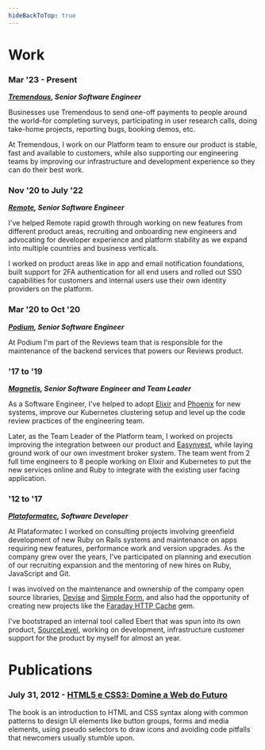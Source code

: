 ```yaml
---
hideBackToTop: true
---
```

# Work

### Mar '23 - Present
***[Tremendous](https://tremendous.com), Senior Software Engineer***

Businesses use Tremendous to send one-off payments to people around the world–for completing surveys, participating in user research calls, doing take-home projects, reporting bugs, booking demos, etc.

At Tremendous, I work on our Platform team to ensure our product is stable, fast and available to customers,
while also supporting our engineering teams by improving our infrastructure and development experience so
they can do their best work.

### Nov '20 to July '22
***[Remote](https://remote.com), Senior Software Engineer***

I've helped Remote rapid growth through working on new features from different product areas,
recruiting and onboarding new engineers and advocating for developer experience and platform
stability as we expand into multiple countries and business verticals.

I worked on product areas like in app and email notification foundations, built support for 2FA authentication for all end users and rolled out SSO capabilities for customers and internal users
use their own identity providers on the platform.

### Mar '20 to Oct '20
***[Podium](https://podium.com), Senior Software Engineer***

At Podium I'm part of the Reviews team that is responsible for the maintenance of
the backend services that powers our Reviews product.

### '17 to '19
***[Magnetis](https://magnetis.com.br/), Senior Software Engineer and Team Leader***

As a Software Engineer, I've helped to adopt [Elixir](https://elixir-lang.org) and [Phoenix](http://www.phoenixframework.org)
for new systems, improve our Kubernetes clustering setup and level up the code
review practices of the engineering team.

Later, as the Team Leader of the Platform team, I worked on projects improving
the integration between our product and [Easynvest](https://easynvest.com.br),
while laying ground work of our own investment broker system. The team went from
2 full time engineers to 8 people working on Elixir and Kubernetes to put the
new services online and Ruby to integrate with the existing user facing application.

### '12 to '17
***[Plataformatec](https://plataformatec.com.br), Software Developer***

At Plataformatec I worked on consulting projects involving greenfield development
of new Ruby on Rails systems and maintenance on apps requiring new features,
performance work and version upgrades. As the company grew over the years, I've
participated on planning and execution of our recruiting expansion and the mentoring
of new hires on Ruby, JavaScript and Git.

I was involved on the maintenance and ownership of the company open source libraries,
[Devise](https://github.com/heartcombo/devise) and [Simple Form](https://github.com/heartcombo/simple_form),
and also had the opportunity of creating new projects like the [Faraday HTTP Cache](https://github.com/sourcelevel/faraday-http-cache) gem.

I've bootstraped an internal tool called Ebert that was spun into its own product,
[SourceLevel](https://sourcelevel.io), working on development, infrastructure
customer support for the product by myself for almost an year.

# Publications
### July 31, 2012 - [HTML5 e CSS3: Domine a Web do Futuro](https://https://www.casadocodigo.com.br/products/livro-html-css)

The book is an introduction to HTML and CSS syntax along with common patterns to
design UI elements like button groups, forms and media elements, using pseudo
selectors to draw icons and avoiding code pitfalls that newcomers usually stumble
upon.
